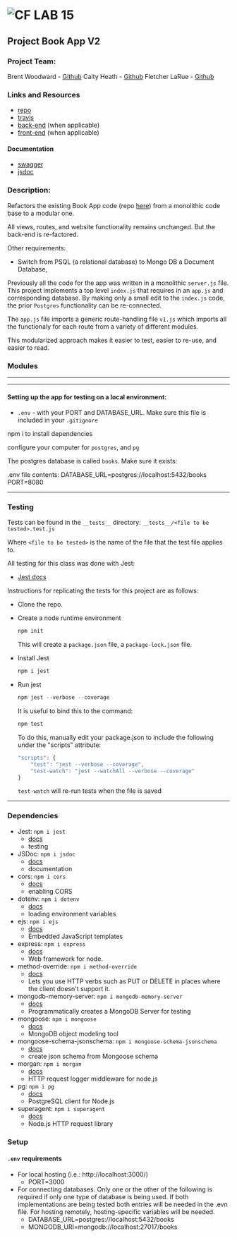 ![CF](http://i.imgur.com/7v5ASc8.png) LAB 15
=================================================

## Project Book App V2

### Project Team:
Brent Woodward - [Github](https://github.com/BrentTech)
Caity Heath - [Github](https://github.com/CaityHeath)
Fletcher LaRue - [Github](https://github.com/asdFletcher)

### Links and Resources
* [repo](https://github.com/BrentTech/15-project-books)
* [travis](http://xyz.com)
* [back-end](http://xyz.com) (when applicable)
* [front-end](http://xyz.com) (when applicable)

#### Documentation
* [swagger](http://xyz.com)
* [jsdoc](http://xyz.com)

### Description:
Refactors the existing Book App code (repo [here](https://github.com/codefellows-seattle-javascript-401d28/15-project-books)) from a monolithic code base to a modular one.

All views, routes, and website functionality remains unchanged. But the back-end is re-factored.

Other requirements:
- Switch from PSQL (a relational database) to Mongo DB a Document Database,

Previously all the code for the app was written in a monolithic `server.js` file. This project implements a top level `index.js` that requires in an `app.js` and corresponding database. By making only a small edit to the `index.js` code, the prior `Postgres` functionality can be re-connected. 

The `app.js` file imports a generic route-handling file `v1.js` which imports all the functionaly for each route from a variety of different modules.

This modularized approach makes it easier to test, easier to re-use, and easier to read.

### Modules
---
---

#### Setting up the app for testing on a local environment:

- `.env` - with your PORT and DATABASE_URL. Make sure this file is included in your `.gitignore`

npm i to install dependencies

configure your computer for `postgres`, and `pg`

The postgres database is called `books`. Make sure it exists:

.env file contents:
DATABASE_URL=postgres://localhost:5432/books
PORT=8080

--- 

### Testing
Tests can be found in the `__tests__` directory:
`__tests__/<file to be tested>.test.js`

Where `<file to be tested>` is the name of the file that the test file applies to.

All testing for this class was done with Jest: 
* [Jest docs](https://jestjs.io/docs/en/getting-started)

Instructions for replicating the tests for this project are as follows:

* Clone the repo.
* Create a node runtime environment

    ```JavaScript
    npm init
    ```
    This will create a `package.json` file, a `package-lock.json` file.

* Install Jest

    ```JavaScript
    npm i jest
    ```

* Run jest

    ```JavaScript
    npm jest --verbose --coverage
    ```
    It is useful to bind this to the command:
    ```JavaScript
    npm test
    ```
    To do this, manually edit your package.json to include the following under the "scripts" attribute:
    ```Javascript
    "scripts": {
        "test": "jest --verbose --coverage",
        "test-watch": "jest --watchAll --verbose --coverage"
    }
    ```
    `test-watch` will re-run tests when the file is saved

---

### Dependencies

* Jest: `npm i jest` 
    * [docs](https://jestjs.io/docs/en/getting-started)
    * testing
* JSDoc: `npm i jsdoc`
    * [docs](http://usejsdoc.org/)
    * documentation
* cors: `npm i cors`
    * [docs](https://www.npmjs.com/package/cors)
    * enabling CORS
* dotenv: `npm i dotenv`
    * [docs](https://www.npmjs.com/package/dotenv)
    * loading environment variables
* ejs: `npm i ejs`
    * [docs](https://www.npmjs.com/package/ejs)
    * Embedded JavaScript templates
* express: `npm i express`
    * [docs](https://www.npmjs.com/package/express)
    * Web framework for node.
* method-override: `npm i method-override`
    * [docs](https://www.npmjs.com/package/method-override)
    * Lets you use HTTP verbs such as PUT or DELETE in places where the client doesn't support it.
* mongodb-memory-server: `npm i mongodb-memory-server`
    * [docs](https://www.npmjs.com/package/mongodb-memory-server)
    * Programmatically creates a MongoDB Server for testing
* mongoose: `npm i mongoose`
    * [docs](https://www.npmjs.com/package/mongoose)
    * MongoDB object modeling tool
* mongoose-schema-jsonschema: `npm i mongoose-schema-jsonschema`
    * [docs](https://www.npmjs.com/package/mongoose-schema-jsonschema)
    * create json schema from Mongoose schema
* morgan: `npm i morgan`
    * [docs](https://www.npmjs.com/package/morgan)
    * HTTP request logger middleware for node.js
* pg: `npm i pg`
    * [docs](https://www.npmjs.com/package/pg)
    * PostgreSQL client for Node.js
* superagent: `npm i superagent`
    * [docs](https://www.npmjs.com/package/superagent)
    * Node.js HTTP request library


### Setup
#### `.env` requirements
- For local hosting (i.e.: http://localhost:3000/)
  * PORT=3000
- For connecting databases. Only one or the other of the following is required if only one type of database is being used. If both implementations are being tested both entries will be needed in the .evn file. For hosting remotely, hosting-specific variables will be needed.
  * DATABASE_URL=postgres://localhost:5432/books
  * MONGODB_URI=mongodb://localhost:27017/books



